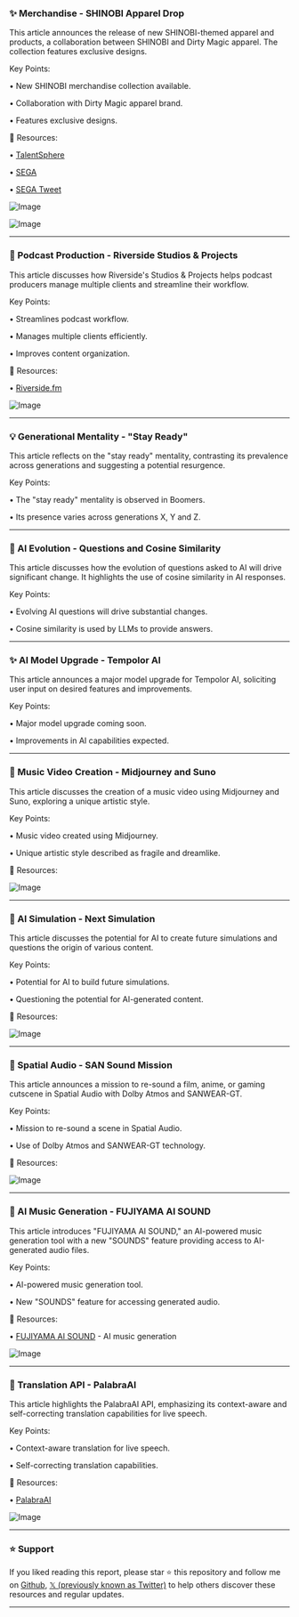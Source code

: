 ### ✨ Merchandise - SHINOBI Apparel Drop

This article announces the release of new SHINOBI-themed apparel and products, a collaboration between SHINOBI and Dirty Magic apparel.  The collection features exclusive designs.

Key Points:

• New SHINOBI merchandise collection available.


• Collaboration with Dirty Magic apparel brand.


• Features exclusive designs.



🔗 Resources:

• [TalentSphere](https://x.com/TalentSphereai)


• [SEGA](https://x.com/SEGA)


• [SEGA Tweet](https://x.com/SEGA/status/1942348087076307055)


![Image](https://pbs.twimg.com/media/GvSbQYWXkAAUfNq?format=jpg&name=small)


![Image](https://pbs.twimg.com/media/GvSbRl_WoAELPyK?format=jpg&name=small)



---

### 🚀 Podcast Production - Riverside Studios & Projects

This article discusses how Riverside's Studios & Projects helps podcast producers manage multiple clients and streamline their workflow.

Key Points:

• Streamlines podcast workflow.


• Manages multiple clients efficiently.


• Improves content organization.



🔗 Resources:

• [Riverside.fm](https://x.com/RiversidedotFM)


![Image](https://pbs.twimg.com/amplify_video_thumb/1942319268999090176/img/Ve_2bEDKU_nn1GUl.jpg)



---

### 💡 Generational Mentality - "Stay Ready"

This article reflects on the "stay ready" mentality, contrasting its prevalence across generations and suggesting a potential resurgence.

Key Points:

• The "stay ready" mentality is observed in Boomers.


•  Its presence varies across generations X, Y and Z.



---

### 🤖 AI Evolution - Questions and Cosine Similarity

This article discusses how the evolution of questions asked to AI will drive significant change.  It highlights the use of cosine similarity in AI responses.


Key Points:

• Evolving AI questions will drive substantial changes.


• Cosine similarity is used by LLMs to provide answers.



---

### ✨ AI Model Upgrade - Tempolor AI

This article announces a major model upgrade for Tempolor AI, soliciting user input on desired features and improvements.

Key Points:

• Major model upgrade coming soon.


•  Improvements in AI capabilities expected.



---

### 🤖 Music Video Creation - Midjourney and Suno

This article discusses the creation of a music video using Midjourney and Suno, exploring a unique artistic style.

Key Points:

• Music video created using Midjourney.


• Unique artistic style described as fragile and dreamlike.



🔗 Resources:

![Image](https://pbs.twimg.com/amplify_video_thumb/1940815509689339904/img/bi3Oa1JInoXcRxhV.jpg)


---

### 🤖 AI Simulation -  Next Simulation

This article discusses the potential for AI to create future simulations and questions the origin of various content.


Key Points:

• Potential for AI to build future simulations.


• Questioning the potential for AI-generated content.


🔗 Resources:

![Image](https://pbs.twimg.com/tweet_video_thumb/GuyJWPoWQAAhuxE.jpg)



---

### 🚀 Spatial Audio - SAN Sound Mission

This article announces a mission to re-sound a film, anime, or gaming cutscene in Spatial Audio with Dolby Atmos and SANWEAR-GT.


Key Points:

• Mission to re-sound a scene in Spatial Audio.


•  Use of Dolby Atmos and SANWEAR-GT technology.



🔗 Resources:

![Image](https://pbs.twimg.com/media/GuyDfgFXoAA0GKr?format=jpg&name=small)


---

### 🤖 AI Music Generation - FUJIYAMA AI SOUND

This article introduces "FUJIYAMA AI SOUND," an AI-powered music generation tool with a new "SOUNDS" feature providing access to AI-generated audio files.

Key Points:

• AI-powered music generation tool.


• New "SOUNDS" feature for accessing generated audio.



🔗 Resources:

• [FUJIYAMA AI SOUND](https://evokemusic.short.gy/0628) - AI music generation


![Image](https://pbs.twimg.com/amplify_video_thumb/1938897411876814848/img/eZXp5qc2diNAAgIY.jpg)


---

### 🤖 Translation API - PalabraAI

This article highlights the PalabraAI API, emphasizing its context-aware and self-correcting translation capabilities for live speech.

Key Points:

• Context-aware translation for live speech.


• Self-correcting translation capabilities.



🔗 Resources:

• [PalabraAI](https://x.com/PalabraAI)


![Image](https://pbs.twimg.com/amplify_video_thumb/1938257517328453632/img/_PNPA9NAvbGmhnYl.jpg)


---

### ⭐️ Support

If you liked reading this report, please star ⭐️ this repository and follow me on [Github](https://github.com/Drix10), [𝕏 (previously known as Twitter)](https://x.com/DRIX_10_) to help others discover these resources and regular updates.

---